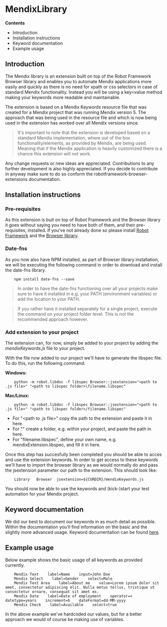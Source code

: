 # MendixLibrary

**Contents**
- Introduction
- Installation instructions
- Keyword documentation
- Example usage

## Introduction
The Mendix library is an extension built on top of the Robot Framework Browser library and enables you to automate Mendix applications more easily and quickly as there is no need for xpath or css selectors in case of standard Mendix functionality. Instead you will be using a key=value method making your keywords more readable and maintainable.

The extension is based on a Mendix Keywords resource file that was created for a Mendix project that was running Mendix version 5. The approach that was being used in the resource file and which is now being used in the extension has worked over all Mendix versions since.

> It's important to note that the extension is developed based on a standard Mendix implementation, where out of the box functionality/elements, as provided by Mendix, are being used. Meaning that if the Mendix application is heavily customized there is a chance this extension will not work.

Any change requests or new ideas are appreciated. Contributions to any further development is also highly appreciated. If you decide to contribute in anyway make sure to do so conform the robotframework-browser-extensions documentation.

## Installation instructions
### Pre-requisites
As this extension is buit on top of Robot Framework and the Browser library it goes without saying you need to have both of them, and their pre-requisites, installed. If you've not already done so please install [Robot Framework](https://github.com/robotframework/robotframework#installation) and the [Browser library](https://github.com/MarketSquare/robotframework-browser#installation-instructions).

### Date-fns
As you now also have NPM installed, as part of Browser library installation, we will be executing the following command in order to download and install the date-fns library.

```
    npm install date-fns --save
```

> In order to have the date-fns functioning over all your projects make sure to have it installed in e.g. your PATH (environment variables) or add the location to your PATH.

> If you rather have it installed separately for a single project, execute the command on your project folder level. This is not the recommended approach however.

### Add extension to your project
The extension can, for now, simply be added to your project by adding the _mendixKeywords.js_ file to your project.

With the file now added to our project we'll have to generate the libspec file. To do this, run the following command:

**Windows:**
```
    python -m robot.libdoc -f libspec Browser::jsextension="<path to .js file>" "<path to libspec folder>\filename.libspec"
```

**Mac/Linux:**
```
    python -m robot.libdoc -f libspec Browser::jsextension="<path to .js file>" "<path to libspec folder>/filename.libspec"
```

- For "<path to .js file>" copy the path to the extension and paste it in here.
- For "<path to libspec folder>" create a folder, e.g. within your project, and paste the path in here.
- For "filename.libspec", define your own name, e.g. mendixExtension.libspec, and fill it in here.

Once this step has succesfully been completed you should be able to acces and use the extension keywords. In order to get access to these keywords we'll have to import the browser library as we would normally do and pass the jsextension parameter our path to the extension. This should look like:

```
    Library   Browser  jsextension=${CURDIR}/mendixKeywords.js
```

You should now be able to use the keywords and (kick-)start your test automation for your Mendix project.

## Keyword documentation
We did our best to document our keywords in as much detail as possible. Within the documentation you'll find information on the basic and the slightly more advanced usage. Keyword documentation can be found [here]().

## Example usage
Below example shows the basic usage of all keywords as provided currently.

```
    Mendix Text    label=Name    input=John Doe
    Mendix Select    label=Gender    select=Male
    Mendix Text Area    label=About me    value=Lorem ipsum dolor sit amet, consectetur adipiscing elit. Nulla metus tellus, tristique ut consectetur ornare, consequat sit amet ex.
    Mendix Date    label=Date of employment    operator=<    datetype=years    increment=6    dateFormat=dd-MM-yyyy
    Mendix Check    label=Available    select=true
```

In the above example we've hardcoded our values, but for a better approach we would of course be making use of variables.